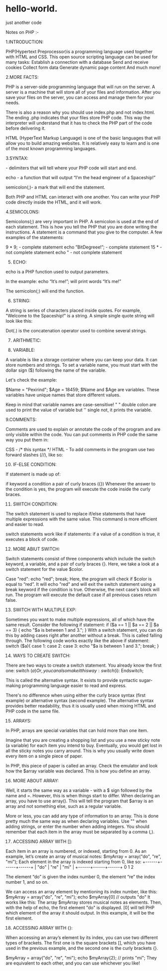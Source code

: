 # hello-world.
just another code



Notes on PHP :-

1.INTRODUCTION:

PHP(Hypertext Preprocessor)is a programming language used together with HTML and CSS. This open source scripting language can be used for many tasks:
Establish a connection with a database
Send and receive cookies
Collect form data
Generate dynamic page content 
And much more!

2.MORE FACTS:

PHP is a server-side programming language that will run on the server. A server is a machine that will store all of your files and information. After you save your files on the server, you can access and manage them for your needs. 

There is also a reason why you should use index.php and not index.html. The ending .php indicates that your files store PHP code. This way the interpreter will understand that it has to check the PHP part of the code before delivering it.

HTML (HyperText Markup Language) is one of the basic languages that will allow you to build amazing websites. It is relatively easy to learn and is one of the most known programming languages.

3.SYNTAX:

 <?php and ?> - delimiters that will tell where your PHP code will start and end.

echo - a function that will output “I'm the head engineer of a Spaceship!”

semicolon(;)- a mark that will end the statement.

Both PHP and HTML can interact with one another. You can write your PHP code directly inside the HTML, and it will work.

4.SEMICOLONS:

Semicolons(;) are very important in PHP.
A semicolon is used at the end of each statement. This is how you tell the PHP that you are done writing the instructions.
A statement is a command that you give to the computer.
A few examples of the statements:

9 * 9; - complete statement
echo ”BitDegreee!”; - complete statement
15 *  - not complete statement
echo "  - not complete statement

5. ECHO:

echo is a PHP function used to output parameters.
<?php
  echo "It’s me!";
?>
In the example:
echo “It’s me!”; will print words “It’s me!”

The semicolon(;) will end the function.

6. 	STRING:

A string is series of characters placed inside quotes. For example, "Welcome to the Spaceship!" is a string.
A simple single quote string will look like this:
<?php
  echo "Welcome to the Spaceship!";
?>
Dot(.) is the concatenation operator used to combine several strings. 

7. ARITHMETIC:

<?php
   echo 9 * 6;
?>

8. VARIABLE:

A variable is like a storage container where you can keep your data. It can store numbers and strings. To set a variable name, you must start with the dollar sign ($) following the name of the variable.

Let's check the example:

$Name = "Pexirind";
$Age = 18459;
$Name and $Age are variables. These variables have unique names that store different values.

Keep in mind that variable names are case-sensitive!
" " double colon are used to print the value of variable but '' single not, it prints the variable.

9.COMMENTS:

Comments are used to explain or annotate the code of the program and are only visible within the code. You can put comments in PHP code the same way you put them in:

 CSS -  /* this syntax */ 
HTML - <!-- this syntax -->
To add comments in the program use two forward slashes (//), like so:
<?php
    echo "Project of BitDegree Spaceship ";
    // This is the name of the project.
?>

10. IF-ELSE CONDITION:

If statement is made up of:

if keyword
a condition
a pair of curly braces ({}) 
Whenever the answer to the condition is yes, the program will execute the code inside the curly braces.

11. SWITCH CONDITION:

The switch statement is used to replace if/else statements that have multiple expressions with the same value. This command is more efficient and easier to read.

switch statements work like if statements: if a value of a condition is true, it executes a block of code.

12. MORE ABIUT SWITCH:

Switch statements consist of three components which include the switch keyword, a variable, and a pair of curly braces {}. Here, we take a look at a switch statement for the value $color.

Case "red":
echo "red"; 
break; 
Here, the program will check if $color is equal to “red”. 
It will echo "red" and will exit the switch statement using a break keyword if the condition is true.
Otherwise, the next case's block will run.
The program will execute the default case if all previous cases return false.

13. SWITCH WITH MULTIPLE EXP:

Sometimes you want to make multiple expressions, all of which have the same result. Consider the following if statement:
if ($a == 1 || $a == 2 || $a == 3) {
echo "$a is between 1 and 3.";
}
With a switch statement, you can do this by adding cases right after another without a break. This is called falling through. The following code works exactly like the above if statement:
switch ($a){
case 1:
case 2:
case 3:
    echo "$a is between 1 and 3.";
    break;
}

14. WAYS TO CREATE SWITCH:

There are two ways to create a switch statement. You already know the first one:
switch ($a) { }
Or, you can also make it this way:
switch ($i):
Endswitch;

This is called the alternative syntax. It exists to provide syntactic sugar- making programming language easier to read and express.

There's no difference when using either the curly brace syntax (first example) or alternative syntax (second example). The alternative syntax provides better readability, thus it is usually used when mixing HTML and PHP code in the same file.

15. ARRAYS:

In PHP, arrays are special variables that can hold more than one item.

Imagine that you are creating a shopping list and you use a new sticky note (a variable) for each item you intend to buy. Eventually, you would get lost in all the sticky notes you carry around. This is why you usually write down every item on a single piece of paper.

In PHP, this piece of paper is called an array. 
Check the emulator and look how the $array variable was declared. This is how you define an array.

16. MORE ABOUT ARRAY:

Well, it starts the same way as a variable - with a $ sign followed by the name and =.
However, this is when things start to differ. When declaring an array, you have to use array(). This will tell the program that $array is an array and not something else, such as a regular variable.

<?php
$fruits = array("apple", "orange", "grape");
?>
More or less, you can add any type of information to an array. This is done pretty much the same way as when declaring variables. Use "" when adding strings, or enter the number when adding integers.
You should remember that each item in the array must be separated by a comma (,).

17. ACCESSING ARRAY WITH []:

Each item in an array is numbered, or indexed, starting from 0. As an example, let’s create an array of musical notes:
$myArray = array("do", "re", "mi");
Each element in the array is indexed starting from 0, like so:
+------+------+------+
| "do" | "re" | "mi" |
+------+------+------+
  0            1             2  

The element “do” is given the index number 0, the element “re” the index number 1, and so on.

We can access an array element by mentioning its index number, like this:
$myArray = array("do", "re", "mi");
echo $myArray[0]
// outputs "do"
It works like this:
The array $myArray stores musical notes as elements. 
Then,  with the help of echo, the first element "do" is displayed. 
[0] will tell PHP which element of the array it should output. In this example, it will be the first element.

18. ACCESSING ARRAY WITH {}:

When accessing an array’s element by its index, you can use two different types of brackets. The first one is the square brackets [], which you have used in the previous example, and the second one is the curly brackets {}.

$myArray = array("do", "re", "mi");
echo $myArray{2};
// prints "mi";
They are equivalent to each other, and you can use whichever you like!

 
